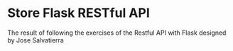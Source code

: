# Store Flask RESTful API

The result of following the exercises of the Restful API with Flask designed by
Jose Salvatierra